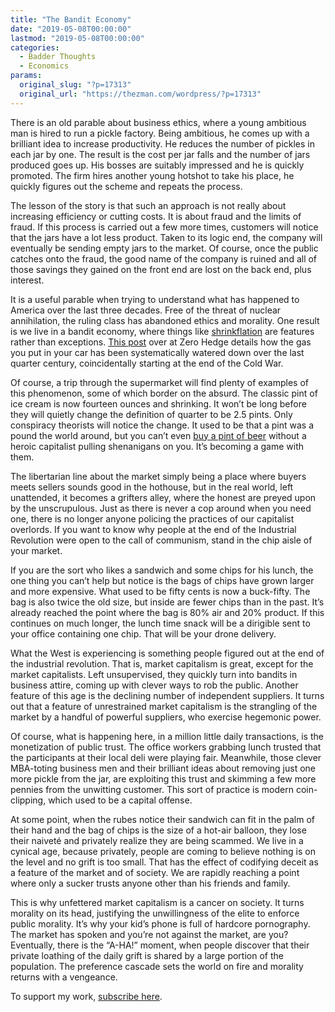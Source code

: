 ```yaml
---
title: "The Bandit Economy"
date: "2019-05-08T00:00:00"
lastmod: "2019-05-08T00:00:00"
categories:
  - Badder Thoughts
  - Economics
params:
  original_slug: "?p=17313"
  original_url: "https://thezman.com/wordpress/?p=17313"
---
```


There is an old parable about business ethics, where a young ambitious
man is hired to run a pickle factory. Being ambitious, he comes up with
a brilliant idea to increase productivity. He reduces the number of
pickles in each jar by one. The result is the cost per jar falls and the
number of jars produced goes up. His bosses are suitably impressed and
he is quickly promoted. The firm hires another young hotshot to take his
place, he quickly figures out the scheme and repeats the process.

The lesson of the story is that such an approach is not really about
increasing efficiency or cutting costs. It is about fraud and the limits
of fraud. If this process is carried out a few more times, customers
will notice that the jars have a lot less product. Taken to its logic
end, the company will eventually be sending empty jars to the market. Of
course, once the public catches onto the fraud, the good name of the
company is ruined and all of those savings they gained on the front end
are lost on the back end, plus interest.

It is a useful parable when trying to understand what has happened to
America over the last three decades. Free of the threat of nuclear
annihilation, the ruling class has abandoned ethics and morality. One
result is we live in a bandit economy, where things like
<a href="https://en.wikipedia.org/wiki/Shrinkflation"
rel="noopener noreferrer" target="_blank">shrinkflation</a> are features
rather than exceptions. <a
href="https://www.zerohedge.com/news/2019-05-04/why-your-gasoline-wont-take-you-far-it-used"
rel="noopener noreferrer" target="_blank">This post</a> over at Zero
Hedge details how the gas you put in your car has been systematically
watered down over the last quarter century, coincidentally starting at
the end of the Cold War.

Of course, a trip through the supermarket will find plenty of examples
of this phenomenon, some of which border on the absurd. The classic pint
of ice cream is now fourteen ounces and shrinking. It won’t be long
before they will quietly change the definition of quarter to be 2.5
pints. Only conspiracy theorists will notice the change. It used to be
that a pint was a pound the world around, but you can’t even
<a href="https://www.youtube.com/watch?v=dgUJqkQfw_w"
rel="noopener noreferrer" target="_blank">buy a pint of beer</a> without
a heroic capitalist pulling shenanigans on you. It’s becoming a game
with them.

The libertarian line about the market simply being a place where buyers
meets sellers sounds good in the hothouse, but in the real world, left
unattended, it becomes a grifters alley, where the honest are preyed
upon by the unscrupulous. Just as there is never a cop around when you
need one, there is no longer anyone policing the practices of our
capitalist overlords. If you want to know why people at the end of the
Industrial Revolution were open to the call of communism, stand in the
chip aisle of your market.

If you are the sort who likes a sandwich and some chips for his lunch,
the one thing you can’t help but notice is the bags of chips have grown
larger and more expensive. What used to be fifty cents is now a
buck-fifty. The bag is also twice the old size, but inside are fewer
chips than in the past. It’s already reached the point where the bag is
80% air and 20% product. If this continues on much longer, the lunch
time snack will be a dirigible sent to your office containing one chip.
That will be your drone delivery.

What the West is experiencing is something people figured out at the end
of the industrial revolution. That is, market capitalism is great,
except for the market capitalists. Left unsupervised, they quickly turn
into bandits in business attire, coming up with clever ways to rob the
public. Another feature of this age is the declining number of
independent suppliers. It turns out that a feature of unrestrained
market capitalism is the strangling of the market by a handful of
powerful suppliers, who exercise hegemonic power.

Of course, what is happening here, in a million little daily
transactions, is the monetization of public trust. The office workers
grabbing lunch trusted that the participants at their local deli were
playing fair. Meanwhile, those clever MBA-toting business men and their
brilliant ideas about removing just one more pickle from the jar, are
exploiting this trust and skimming a few more pennies from the unwitting
customer. This sort of practice is modern coin-clipping, which used to
be a capital offense.

At some point, when the rubes notice their sandwich can fit in the palm
of their hand and the bag of chips is the size of a hot-air balloon,
they lose their naiveté and privately realize they are being scammed. We
live in a cynical age, because privately, people are coming to believe
nothing is on the level and no grift is too small. That has the effect
of codifying deceit as a feature of the market and of society. We are
rapidly reaching a point where only a sucker trusts anyone other than
his friends and family.

This is why unfettered market capitalism is a cancer on society. It
turns morality on its head, justifying the unwillingness of the elite to
enforce public morality. It’s why your kid’s phone is full of hardcore
pornography. The market has spoken and you’re not against the market,
are you? Eventually, there is the “A-HA!” moment, when people discover
that their private loathing of the daily grift is shared by a large
portion of the population. The preference cascade sets the world on fire
and morality returns with a vengeance.

To support my work, <a href="https://www.subscribestar.com/the-z-blog"
rel="noopener noreferrer" target="_blank">subscribe here</a>.
